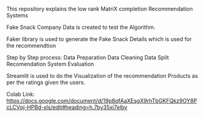 This repository explains the low rank MatriX completion Recommendation Systems

Fake Snack Company Data is created to test the Algorithm.

Faker library is used to generate the Fake Snack Details which is used for the recommendtion

Step by Step process:
Data Preparation
Data Cleaning
Data Split
Recomendation System
Evaluation

Streamlit is used to do the Visualization of the recommendation Products as per the ratings given the users.

Colab Link:
https://docs.google.com/document/d/19p8qfAaXEsgX9rhTbGKFQkz9OY8PcLCVpj-HPBd-xls/edit#heading=h.7by35xi7elbv
